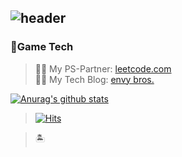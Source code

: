 <!--
**Bright-Land/Bright-Land** is a ✨ _special_ ✨ repository because its `README.md` (this file) appears on your GitHub profile.

Here are some ideas to get you started:


- 🔭 I’m currently working on ...
- 🌱 I’m currently learning ...
- 👯 I’m looking to collaborate on ...
- 🤔 I’m looking for help with ...
- 💬 Ask me about ...
- 📫 How to reach me: ...
- 😄 Pronouns: ...
- ⚡ Fun fact: ...
-->

![header](https://capsule-render.vercel.app/api?type=waving&color=auto&height=250&section=header&text=envy&fontSize=80)
---
### 👾Game Tech

> 🔗🍺 My PS-Partner: [leetcode.com](https://leetcode.com/)    
> 🔗🎨 My Tech Blog: [envy bros.](https://envybros.notion.site/9e55527df8d149bb916ca939778085e0/)
   
[![Anurag's github stats](https://github-readme-stats.vercel.app/api?username=hwankee)](https://github.com/anuraghazra/github-readme-stats)

>[![Hits](https://hits.seeyoufarm.com/api/count/incr/badge.svg?url=https%3A%2F%2Fgithub.com%2FBright-Land%2Fhit-counter&count_bg=%2379C83D&title_bg=%23555555&icon=datadog.svg&icon_color=%23FFBF00&title=Lovers&edge_flat=false)](https://hits.seeyoufarm.com)                  

>🏝
